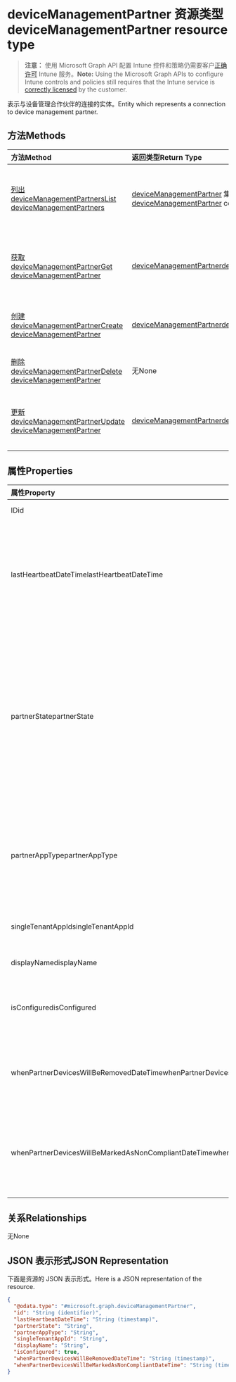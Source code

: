 # <a name="devicemanagementpartner-resource-type"></a><span data-ttu-id="873f9-101">deviceManagementPartner 资源类型</span><span class="sxs-lookup"><span data-stu-id="873f9-101">deviceManagementPartner resource type</span></span>

> <span data-ttu-id="873f9-102">**注意：** 使用 Microsoft Graph API 配置 Intune 控件和策略仍需要客户[正确许可](https://go.microsoft.com/fwlink/?linkid=839381) Intune 服务。</span><span class="sxs-lookup"><span data-stu-id="873f9-102">**Note:** Using the Microsoft Graph APIs to configure Intune controls and policies still requires that the Intune service is [correctly licensed](https://go.microsoft.com/fwlink/?linkid=839381) by the customer.</span></span>

<span data-ttu-id="873f9-103">表示与设备管理合作伙伴的连接的实体。</span><span class="sxs-lookup"><span data-stu-id="873f9-103">Entity which represents a connection to device management partner.</span></span>
## <a name="methods"></a><span data-ttu-id="873f9-104">方法</span><span class="sxs-lookup"><span data-stu-id="873f9-104">Methods</span></span>
|<span data-ttu-id="873f9-105">方法</span><span class="sxs-lookup"><span data-stu-id="873f9-105">Method</span></span>|<span data-ttu-id="873f9-106">返回类型</span><span class="sxs-lookup"><span data-stu-id="873f9-106">Return Type</span></span>|<span data-ttu-id="873f9-107">说明</span><span class="sxs-lookup"><span data-stu-id="873f9-107">Description</span></span>|
|:---|:---|:---|
|[<span data-ttu-id="873f9-108">列出 deviceManagementPartners</span><span class="sxs-lookup"><span data-stu-id="873f9-108">List deviceManagementPartners</span></span>](../api/intune_onboarding_devicemanagementpartner_list.md)|<span data-ttu-id="873f9-109">[deviceManagementPartner](../resources/intune_onboarding_devicemanagementpartner.md) 集合</span><span class="sxs-lookup"><span data-stu-id="873f9-109">[deviceManagementPartner](../resources/intune_onboarding_devicemanagementpartner.md) collection</span></span>|<span data-ttu-id="873f9-110">列出 [deviceManagementPartner](../resources/intune_onboarding_devicemanagementpartner.md) 对象的属性和关系。</span><span class="sxs-lookup"><span data-stu-id="873f9-110">List properties and relationships of the [deviceManagementPartner](../resources/intune_onboarding_devicemanagementpartner.md) objects.</span></span>|
|[<span data-ttu-id="873f9-111">获取 deviceManagementPartner</span><span class="sxs-lookup"><span data-stu-id="873f9-111">Get deviceManagementPartner</span></span>](../api/intune_onboarding_devicemanagementpartner_get.md)|[<span data-ttu-id="873f9-112">deviceManagementPartner</span><span class="sxs-lookup"><span data-stu-id="873f9-112">deviceManagementPartner</span></span>](../resources/intune_onboarding_devicemanagementpartner.md)|<span data-ttu-id="873f9-113">读取 [deviceManagementPartner](../resources/intune_onboarding_devicemanagementpartner.md) 对象的属性和关系。</span><span class="sxs-lookup"><span data-stu-id="873f9-113">Read properties and relationships of the [deviceManagementPartner](../resources/intune_onboarding_devicemanagementpartner.md) object.</span></span>|
|[<span data-ttu-id="873f9-114">创建 deviceManagementPartner</span><span class="sxs-lookup"><span data-stu-id="873f9-114">Create deviceManagementPartner</span></span>](../api/intune_onboarding_devicemanagementpartner_create.md)|[<span data-ttu-id="873f9-115">deviceManagementPartner</span><span class="sxs-lookup"><span data-stu-id="873f9-115">deviceManagementPartner</span></span>](../resources/intune_onboarding_devicemanagementpartner.md)|<span data-ttu-id="873f9-116">创建新的 [deviceManagementPartner](../resources/intune_onboarding_devicemanagementpartner.md) 对象。</span><span class="sxs-lookup"><span data-stu-id="873f9-116">Create a new [deviceManagementPartner](../resources/intune_onboarding_devicemanagementpartner.md) object.</span></span>|
|[<span data-ttu-id="873f9-117">删除 deviceManagementPartner</span><span class="sxs-lookup"><span data-stu-id="873f9-117">Delete deviceManagementPartner</span></span>](../api/intune_onboarding_devicemanagementpartner_delete.md)|<span data-ttu-id="873f9-118">无</span><span class="sxs-lookup"><span data-stu-id="873f9-118">None</span></span>|<span data-ttu-id="873f9-119">删除 [deviceManagementPartner](../resources/intune_onboarding_devicemanagementpartner.md)。</span><span class="sxs-lookup"><span data-stu-id="873f9-119">Deletes a [deviceManagementPartner](../resources/intune_onboarding_devicemanagementpartner.md).</span></span>|
|[<span data-ttu-id="873f9-120">更新 deviceManagementPartner</span><span class="sxs-lookup"><span data-stu-id="873f9-120">Update deviceManagementPartner</span></span>](../api/intune_onboarding_devicemanagementpartner_update.md)|[<span data-ttu-id="873f9-121">deviceManagementPartner</span><span class="sxs-lookup"><span data-stu-id="873f9-121">deviceManagementPartner</span></span>](../resources/intune_onboarding_devicemanagementpartner.md)|<span data-ttu-id="873f9-122">更新 [deviceManagementPartner](../resources/intune_onboarding_devicemanagementpartner.md) 对象的属性。</span><span class="sxs-lookup"><span data-stu-id="873f9-122">Update the properties of a [deviceManagementPartner](../resources/intune_onboarding_devicemanagementpartner.md) object.</span></span>|

## <a name="properties"></a><span data-ttu-id="873f9-123">属性</span><span class="sxs-lookup"><span data-stu-id="873f9-123">Properties</span></span>
|<span data-ttu-id="873f9-124">属性</span><span class="sxs-lookup"><span data-stu-id="873f9-124">Property</span></span>|<span data-ttu-id="873f9-125">类型</span><span class="sxs-lookup"><span data-stu-id="873f9-125">Type</span></span>|<span data-ttu-id="873f9-126">说明</span><span class="sxs-lookup"><span data-stu-id="873f9-126">Description</span></span>|
|:---|:---|:---|
|<span data-ttu-id="873f9-127">ID</span><span class="sxs-lookup"><span data-stu-id="873f9-127">id</span></span>|<span data-ttu-id="873f9-128">字符串</span><span class="sxs-lookup"><span data-stu-id="873f9-128">String</span></span>|<span data-ttu-id="873f9-129">尚未记录</span><span class="sxs-lookup"><span data-stu-id="873f9-129">Not yet documented</span></span>|
|<span data-ttu-id="873f9-130">lastHeartbeatDateTime</span><span class="sxs-lookup"><span data-stu-id="873f9-130">lastHeartbeatDateTime</span></span>|<span data-ttu-id="873f9-131">DateTimeOffset</span><span class="sxs-lookup"><span data-stu-id="873f9-131">DateTimeOffset</span></span>|<span data-ttu-id="873f9-132">管理员启用“连接到设备管理合作伙伴”选项后上次检测信号的时间戳</span><span class="sxs-lookup"><span data-stu-id="873f9-132">Timestamp of last heartbeat after admin enabled option Connect to Device management Partner</span></span>|
|<span data-ttu-id="873f9-133">partnerState</span><span class="sxs-lookup"><span data-stu-id="873f9-133">partnerState</span></span>|[<span data-ttu-id="873f9-134">deviceManagementPartnerTenantState</span><span class="sxs-lookup"><span data-stu-id="873f9-134">deviceManagementPartnerTenantState</span></span>](../resources/intune_onboarding_devicemanagementpartnertenantstate.md)|<span data-ttu-id="873f9-135">此租户的合作伙伴状态。</span><span class="sxs-lookup"><span data-stu-id="873f9-135">Partner state of this tenant Possible values are: , , , .</span></span> <span data-ttu-id="873f9-136">可取值为：`unknown`、`unavailable`、`enabled`、`terminated`、`rejected`、`unresponsive`。</span><span class="sxs-lookup"><span data-stu-id="873f9-136">Possible values are: `unknown`, `unavailable`, `enabled`, `terminated`, `rejected`, `unresponsive`.</span></span>|
|<span data-ttu-id="873f9-137">partnerAppType</span><span class="sxs-lookup"><span data-stu-id="873f9-137">partnerAppType</span></span>|[<span data-ttu-id="873f9-138">deviceManagementPartnerAppType</span><span class="sxs-lookup"><span data-stu-id="873f9-138">deviceManagementPartnerAppType</span></span>](../resources/intune_onboarding_devicemanagementpartnerapptype.md)|<span data-ttu-id="873f9-139">合作伙伴应用程序类型。</span><span class="sxs-lookup"><span data-stu-id="873f9-139">Partner App Type.</span></span> <span data-ttu-id="873f9-140">可取值为：`unknown`、`singleTenantApp`、`multiTenantApp`。</span><span class="sxs-lookup"><span data-stu-id="873f9-140">Possible values are: `unknown`, `singleTenantApp`, `multiTenantApp`.</span></span>|
|<span data-ttu-id="873f9-141">singleTenantAppId</span><span class="sxs-lookup"><span data-stu-id="873f9-141">singleTenantAppId</span></span>|<span data-ttu-id="873f9-142">字符串</span><span class="sxs-lookup"><span data-stu-id="873f9-142">String</span></span>|<span data-ttu-id="873f9-143">合作伙伴单个租户应用 ID</span><span class="sxs-lookup"><span data-stu-id="873f9-143">Partner Single tenant App id</span></span>|
|<span data-ttu-id="873f9-144">displayName</span><span class="sxs-lookup"><span data-stu-id="873f9-144">displayName</span></span>|<span data-ttu-id="873f9-145">字符串</span><span class="sxs-lookup"><span data-stu-id="873f9-145">String</span></span>|<span data-ttu-id="873f9-146">合作伙伴显示名称</span><span class="sxs-lookup"><span data-stu-id="873f9-146">Partner display name</span></span>|
|<span data-ttu-id="873f9-147">isConfigured</span><span class="sxs-lookup"><span data-stu-id="873f9-147">isConfigured</span></span>|<span data-ttu-id="873f9-148">布尔</span><span class="sxs-lookup"><span data-stu-id="873f9-148">Boolean</span></span>|<span data-ttu-id="873f9-149">是否配置了设备管理合作伙伴</span><span class="sxs-lookup"><span data-stu-id="873f9-149">Whether device management partner is configured or not</span></span>|
|<span data-ttu-id="873f9-150">whenPartnerDevicesWillBeRemovedDateTime</span><span class="sxs-lookup"><span data-stu-id="873f9-150">whenPartnerDevicesWillBeRemovedDateTime</span></span>|<span data-ttu-id="873f9-151">DateTimeOffset</span><span class="sxs-lookup"><span data-stu-id="873f9-151">DateTimeOffset</span></span>|<span data-ttu-id="873f9-152">要删除 PartnerDevices 时的日期/时间（UTC 时间）</span><span class="sxs-lookup"><span data-stu-id="873f9-152">DateTime in UTC when PartnerDevices will be removed</span></span>|
|<span data-ttu-id="873f9-153">whenPartnerDevicesWillBeMarkedAsNonCompliantDateTime</span><span class="sxs-lookup"><span data-stu-id="873f9-153">whenPartnerDevicesWillBeMarkedAsNonCompliantDateTime</span></span>|<span data-ttu-id="873f9-154">DateTimeOffset</span><span class="sxs-lookup"><span data-stu-id="873f9-154">DateTimeOffset</span></span>|<span data-ttu-id="873f9-155">PartnerDevices 将被标记为“不符合”时的日期/时间（UTC 时间）</span><span class="sxs-lookup"><span data-stu-id="873f9-155">DateTime in UTC when PartnerDevices will be marked as NonCompliant</span></span>|

## <a name="relationships"></a><span data-ttu-id="873f9-156">关系</span><span class="sxs-lookup"><span data-stu-id="873f9-156">Relationships</span></span>
<span data-ttu-id="873f9-157">无</span><span class="sxs-lookup"><span data-stu-id="873f9-157">None</span></span>
## <a name="json-representation"></a><span data-ttu-id="873f9-158">JSON 表示形式</span><span class="sxs-lookup"><span data-stu-id="873f9-158">JSON Representation</span></span>
<span data-ttu-id="873f9-159">下面是资源的 JSON 表示形式。</span><span class="sxs-lookup"><span data-stu-id="873f9-159">Here is a JSON representation of the resource.</span></span>
<!--{
  "blockType": "resource",
  "baseType": "microsoft.graph.entity",
  "keyProperty": "id",
  "@odata.type": "microsoft.graph.deviceManagementPartner"
}-->
``` json
{
  "@odata.type": "#microsoft.graph.deviceManagementPartner",
  "id": "String (identifier)",
  "lastHeartbeatDateTime": "String (timestamp)",
  "partnerState": "String",
  "partnerAppType": "String",
  "singleTenantAppId": "String",
  "displayName": "String",
  "isConfigured": true,
  "whenPartnerDevicesWillBeRemovedDateTime": "String (timestamp)",
  "whenPartnerDevicesWillBeMarkedAsNonCompliantDateTime": "String (timestamp)"
}
```








